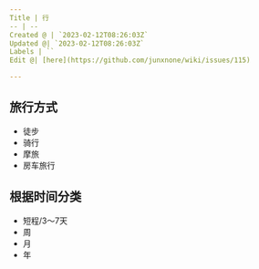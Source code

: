 ```yaml
---
Title | 行
-- | --
Created @ | `2023-02-12T08:26:03Z`
Updated @| `2023-02-12T08:26:03Z`
Labels | ``
Edit @| [here](https://github.com/junxnone/wiki/issues/115)

---
```


## 旅行方式
- 徒步
- 骑行
- 摩旅
- 房车旅行

## 根据时间分类

- 短程/3～7天
- 周
- 月
- 年

